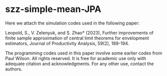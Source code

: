 # szz-simple-mean-JPA

Here we attach the simulation codes used in the following paper:

Leopold, S., V. Zelenyuk, and S. Zhao* (2023), Further improvements of finite sample approximation of central limit theorems for envelopment estimators, Journal of Productivity Analysis, 59(2), 189-194.

The programming codes used in this paper involve some earlier codes from Paul Wilson.
All rights reserved. 
It is free for academic use only with adequate citation and acknowledgments.
For any other use, contact the authors.

